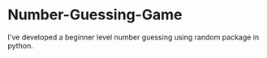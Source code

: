 # Number-Guessing-Game
I've developed a beginner level number guessing using random package in python.
